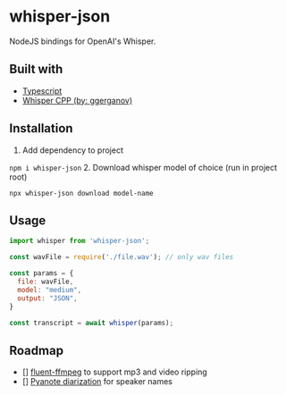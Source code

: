 # whisper-json

NodeJS bindings for OpenAI's Whisper.

## Built with

- [Typescript](https://www.typescriptlang.org/)
- [Whisper CPP (by: ggerganov)](https://github.com/ggerganov/whisper.cpp)

## Installation

1. Add dependency to project

`
npm i whisper-json
`
2. Download whisper model of choice (run in project root)

`
npx whisper-json download model-name
`

## Usage

```javascript
import whisper from 'whisper-json';

const wavFile = require('./file.wav'); // only wav files

const params = {
  file: wavFile,
  model: "medium",
  output: "JSON",
}

const transcript = await whisper(params);
```

## Roadmap

- [] [fluent-ffmpeg](https://www.npmjs.com/package/fluent-ffmpeg) to support mp3 and video ripping
- [] [Pyanote diarization](https://huggingface.co/pyannote/speaker-diarization) for speaker names
